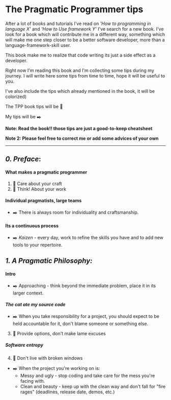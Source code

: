 # The Pragmatic Programmer tips
After a lot of books and tutorials I've read on *'How to programming in language X'* and *'How to Use framework Y'* I've search for a new book.
I've look for a book which will contribute me in a different way, something which will make me one step closer to be a better software developer, more than a language-framework-skill user.

This book make me to realize that code writing its just a side effect as a developer.

Right now I'm reading this book and I'm collecting some tips during my journey.
I will write here some tips from time to time, hope it will be useful to you.

I've also include the tips which already mentioned in the book, it will be colorized)

The TPP book tips will be :book:

My tips will be :black_nib:

**Note: Read the book!! those tips are just a good-to-keep cheatsheet**

**Note 2: Please feel free to correct me or add some advices of your own**

---

## *0. Preface*:
#### **What makes a pragmatic programmer**
1. :book: Care about your craft
2. :book: Think! About your work
#### **Individual pragmatists, large teams**
- :black_nib: There is always room for individuality and craftsmanship.
#### **Its a continuous process**
- :black_nib: *Kaizen* - every day, work to refine the skills you have and to add new tools to your repertoire.

## *1. A Pragmatic Philosophy:*
#### **Intro**
- :black_nib: Approaching - think beyond the immediate problem, place it in its larger context.
#### *The cat ate my source code*
- :black_nib: When you take responsibility for a project, you should expect to be held accountable for it, don't blame someone or something else.
3. :book: Provide options, don't make lame excuses
##### *Software entropy*
4. :book: Don't live with broken windows
- :black_nib: When the project you're working on is:
    - Messy and ugly - stop coding and take care for the mess you're facing with.
    - Clean and beauty - keep up with the clean way and don't fall for "fire rages" (deadlines, release date, demos, etc.)
